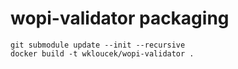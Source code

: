 # wopi-validator packaging

```shell
git submodule update --init --recursive
docker build -t wkloucek/wopi-validator .
```

